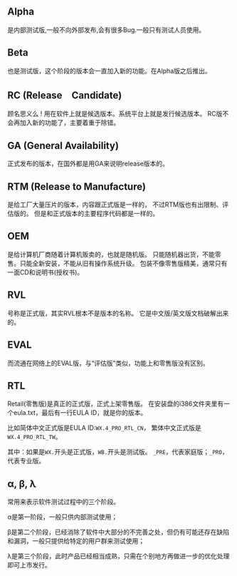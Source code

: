 ## Alpha

是内部测试版,一般不向外部发布,会有很多Bug.一般只有测试人员使用。

## Beta

也是测试版，这个阶段的版本会一直加入新的功能。在Alpha版之后推出。

## RC (Release　Candidate)

顾名思义么 ! 用在软件上就是候选版本。系统平台上就是发行候选版本。
RC版不会再加入新的功能了，主要着重于除错。

## GA (General Availability)

正式发布的版本，在国外都是用GA来说明release版本的。

## RTM (Release to Manufacture)

是给工厂大量压片的版本，内容跟正式版是一样的， 不过RTM版也有出限制、评估版的。
但是和正式版本的主要程序代码都是一样的。

## OEM

是给计算机厂商随着计算机贩卖的，也就是随机版。
只能随机器出货，不能零售。只能全新安装，不能从旧有操作系统升级。
包装不像零售版精美，通常只有一面CD和说明书(授权书)。

## RVL

号称是正式版，其实RVL根本不是版本的名称。 它是中文版/英文版文档破解出来的。

## EVAL

而流通在网络上的EVAL版，与“评估版”类似，功能上和零售版没有区别。

## RTL

Retail(零售版)是真正的正式版，正式上架零售版。
在安装盘的i386文件夹里有一个eula.txt，最后有一行EULA ID，就是你的版本。

比如简体中文正式版是EULA ID:`WX.4_PRO_RTL_CN`， 繁体中文正式版是`WX.4_PRO_RTL_TW`。

其中：如果是`WX.`开头是正式版，`WB.`开头是测试版。
`_PRE`，代表家庭版；`_PRO`，代表专业版。

## α, β, λ

常用来表示软件测试过程中的三个阶段。

α是第一阶段，一般只供内部测试使用；

β是第二个阶段，已经消除了软件中大部分的不完善之处，但仍有可能还存在缺陷和漏洞，一般只提供给特定的用户群来测试使用；

λ是第三个阶段，此时产品已经相当成熟，只需在个别地方再做进一步的优化处理即可上市发行。
